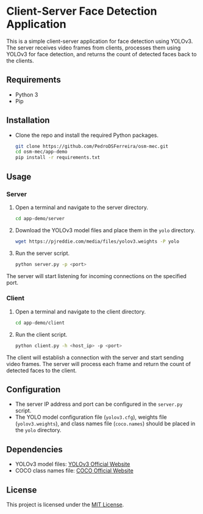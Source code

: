 # Client-Server Face Detection Application

This is a simple client-server application for face detection using YOLOv3. The server receives video frames from clients, processes them using YOLOv3 for face detection, and returns the count of detected faces back to the clients.

## Requirements

- Python 3
- Pip

## Installation

- Clone the repo and install the required Python packages.

    ```bash
    git clone https://github.com/PedroDSFerreira/osm-mec.git
    cd osm-mec/app-demo
    pip install -r requirements.txt
    ```

## Usage

### Server

1. Open a terminal and navigate to the server directory.

    ```bash
    cd app-demo/server
    ```

2. Download the YOLOv3 model files and place them in the `yolo` directory.

    ```bash
    wget https://pjreddie.com/media/files/yolov3.weights -P yolo
    ```

2. Run the server script.

    ```bash
    python server.py -p <port>
    ```

The server will start listening for incoming connections on the specified port.

### Client

1. Open a terminal and navigate to the client directory.

    ```bash
    cd app-demo/client
    ```

2. Run the client script.

    ```bash
    python client.py -h <host_ip> -p <port>
    ```

The client will establish a connection with the server and start sending video frames. The server will process each frame and return the count of detected faces to the client.

## Configuration

- The server IP address and port can be configured in the `server.py` script.
- The YOLO model configuration file (`yolov3.cfg`), weights file (`yolov3.weights`), and class names file (`coco.names`) should be placed in the `yolo` directory.

## Dependencies

- YOLOv3 model files: [YOLOv3 Official Website](https://pjreddie.com/darknet/yolo/)
- COCO class names file: [COCO Official Website](https://cocodataset.org/#home)

## License

This project is licensed under the [MIT License](LICENSE).
